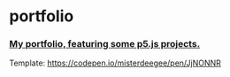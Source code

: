 # portfolio
### [My portfolio, featuring some p5.js projects.](https://amanrv.github.io/portfolio/)
Template: https://codepen.io/misterdeegee/pen/JjNONNR

